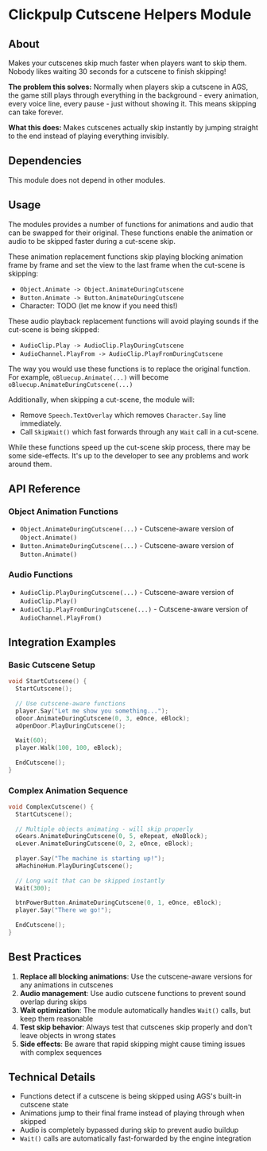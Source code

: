 # Clickpulp Cutscene Helpers Module

## About

Makes your cutscenes skip much faster when players want to skip them. Nobody likes waiting 30 seconds for a cutscene to finish skipping!

**The problem this solves:** Normally when players skip a cutscene in AGS, the game still plays through everything in the background - every animation, every voice line, every pause - just without showing it. This means skipping can take forever.

**What this does:** Makes cutscenes actually skip instantly by jumping straight to the end instead of playing everything invisibly.

## Dependencies

This module does not depend in other modules.

## Usage

The modules provides a number of functions for animations and audio that can be swapped for their original. These functions enable the animation or audio to be skipped faster during a cut-scene skip.

These animation replacement functions skip playing blocking animation frame by frame and set the view to the last frame when the cut-scene is skipping:

* `Object.Animate -> Object.AnimateDuringCutscene`
* `Button.Animate -> Button.AnimateDuringCutscene`
* Character: TODO (let me know if you need this!)

These audio playback replacement functions will avoid playing sounds if the cut-scene is being skipped:

* `AudioClip.Play -> AudioClip.PlayDuringCutscene`
* `AudioChannel.PlayFrom -> AudioClip.PlayFromDuringCutscene`

The way you would use these functions is to replace the original function. For example, `oBluecup.Animate(...)` will become `oBluecup.AnimateDuringCutscene(...)`

Additionally, when skipping a cut-scene, the module will:

* Remove `Speech.TextOverlay` which removes `Character.Say` line immediately.
* Call `SkipWait()` which fast forwards through any `Wait` call in a cut-scene.

While these functions speed up the cut-scene skip process, there may be some side-effects. It's up to the developer to see any problems and work around them.

## API Reference

### Object Animation Functions

* `Object.AnimateDuringCutscene(...)` - Cutscene-aware version of `Object.Animate()`
* `Button.AnimateDuringCutscene(...)` - Cutscene-aware version of `Button.Animate()`

### Audio Functions

* `AudioClip.PlayDuringCutscene(...)` - Cutscene-aware version of `AudioClip.Play()`
* `AudioClip.PlayFromDuringCutscene(...)` - Cutscene-aware version of `AudioChannel.PlayFrom()`

## Integration Examples

### Basic Cutscene Setup

```c
void StartCutscene() {
  StartCutscene();
  
  // Use cutscene-aware functions
  player.Say("Let me show you something...");
  oDoor.AnimateDuringCutscene(0, 3, eOnce, eBlock);
  aOpenDoor.PlayDuringCutscene();
  
  Wait(60);
  player.Walk(100, 100, eBlock);
  
  EndCutscene();
}
```

### Complex Animation Sequence

```c
void ComplexCutscene() {
  StartCutscene();
  
  // Multiple objects animating - will skip properly
  oGears.AnimateDuringCutscene(0, 5, eRepeat, eNoBlock);
  oLever.AnimateDuringCutscene(0, 2, eOnce, eBlock);
  
  player.Say("The machine is starting up!");
  aMachineHum.PlayDuringCutscene();
  
  // Long wait that can be skipped instantly
  Wait(300);
  
  btnPowerButton.AnimateDuringCutscene(0, 1, eOnce, eBlock);
  player.Say("There we go!");
  
  EndCutscene();
}
```

## Best Practices

1. **Replace all blocking animations**: Use the cutscene-aware versions for any animations in cutscenes
2. **Audio management**: Use audio cutscene functions to prevent sound overlap during skips
3. **Wait optimization**: The module automatically handles `Wait()` calls, but keep them reasonable
4. **Test skip behavior**: Always test that cutscenes skip properly and don't leave objects in wrong states
5. **Side effects**: Be aware that rapid skipping might cause timing issues with complex sequences

## Technical Details

* Functions detect if a cutscene is being skipped using AGS's built-in cutscene state
* Animations jump to their final frame instead of playing through when skipped
* Audio is completely bypassed during skip to prevent audio buildup
* `Wait()` calls are automatically fast-forwarded by the engine integration
